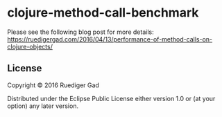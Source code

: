 # clojure-method-call-benchmark

Please see the following blog post for more details: https://ruedigergad.com/2016/04/13/performance-of-method-calls-on-clojure-objects/

## License

Copyright © 2016 Ruediger Gad

Distributed under the Eclipse Public License either version 1.0 or (at
your option) any later version.
